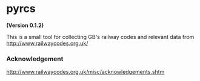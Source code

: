 # pyrcs

**(Version 0.1.2)**

This is a small tool for collecting GB's railway codes and relevant data from http://www.railwaycodes.org.uk/

### Acknowledgement
http://www.railwaycodes.org.uk/misc/acknowledgements.shtm
